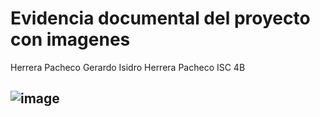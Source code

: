 # Evidencia documental del proyecto con imagenes

Herrera Pacheco Gerardo Isidro Herrera Pacheco ISC 4B

## ![image](https://github.com/GerardoHP93/Examen/assets/129221361/3d6c1530-241f-4ff9-8526-c1b2d591cbd3)

